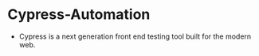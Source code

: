 # Cypress-Automation
- Cypress is a next generation front end testing tool built for the modern web.